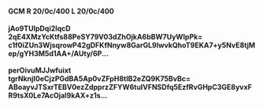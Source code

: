 #### GCM R 20/0c/400 L 20/0c/400
**jAo9TUIpDqi2IqcD**<br/>**2qE4XMzYcKtfs88PeSY79V03dZhOjkA6bBW7UyWIpPk=**<br/>**c1f0iZUn3WjsqrowP42gDFKfNnyw8GarGL9lwvkQhoT9EKA7+y5NvE8tjMep/gYH3M5d1AA+/AUty/6P...**<br/><br/>
**perOivuMJJwfuixt**<br/>**tgrNknjI0eCjzPGdBA5Ap0vZFpH8tlB2eZQ9K75BvBc=**<br/>**ABoayvJTSxrTEBV0ezZdpprzZFYW6tuIVFNSDfq5EzfRvGHpC3GE8yvxFR9tsX0Le7AcOjaI9kAX+z1s...**